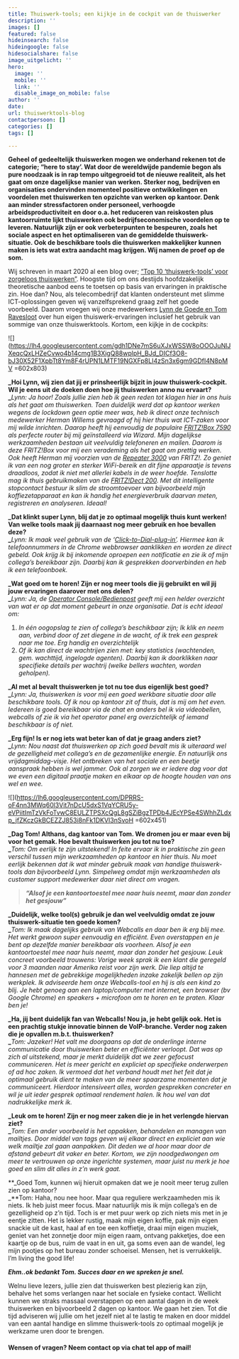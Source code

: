 ```yaml
---
title: Thuiswerk-tools; een kijkje in de cockpit van de thuiswerker
description: ''
images: []
featured: false
hideinsearch: false
hideingoogle: false
hidesocialshare: false
image_uitgelicht: ''
hero:
  image: ''
  mobile: ''
  link: ''
  disable_image_on_mobile: false
author: ''
date: 
url: thuiswerktools-blog
contactpersoon: []
categories: []
tags: []

---
```

**Geheel of gedeeltelijk thuiswerken mogen we onderhand rekenen tot de categorie; “here to stay’. Wat door de wereldwijde pandemie begon als pure noodzaak is in rap tempo uitgegroeid tot de nieuwe realiteit, als het gaat om onze dagelijkse manier van werken. Sterker nog, bedrijven en organisaties ondervinden momenteel positieve ontwikkelingen en voordelen met thuiswerken ten opzichte van werken op kantoor. Denk aan minder stressfactoren onder personeel, verhoogde arbeidsproductiviteit en door o.a. het reduceren van reiskosten plus kantoorruimte lijkt thuiswerken ook bedrijfseconomische voordelen op te leveren. Natuurlijk zijn er ook verbeterpunten te bespeuren, zoals het sociale aspect en het optimaliseren van de gemiddelde thuiswerk-situatie. Ook de beschikbare tools die thuiswerken makkelijker kunnen maken is iets wat extra aandacht mag krijgen. Wij namen de proef op de som.**

Wij schreven in maart 2020 al een blog over; [“Top 10 ‘thuiswerk-tools’ voor zorgeloos thuiswerken”](https://www.callvoip.nl/nieuws/top-10-thuiswerk-tools-voor-zorgeloos-thuiswerken/). Hoogste tijd om ons destijds hoofdzakelijk theoretische aanbod eens te toetsen op basis van ervaringen in praktische zin. Hoe dan? Nou, als telecombedrijf dat klanten ondersteunt met slimme ICT-oplossingen geven wij vanzelfsprekend graag zelf het goede voorbeeld. Daarom vroegen wij onze medewerkers [Lynn de Goede en Tom Ravesloot](https://www.callvoip.nl/overons/team/) over hun eigen thuiswerk-ervaringen inclusief het gebruik van sommige van onze thuiswerktools. Kortom, een kijkje in de cockpits:

![](https://lh4.googleusercontent.com/gdh1DNe7mS6uXJxWSSW8oOOOJuNlJXeqcQxLHZeCvwo4b14cmg1B3XigQ88wplpH_BJd_DICf3O8-bJ30X52F1XpbTt8Ym8F4rUPN1LMTF19NGXFp8LI4zSn3x6gm9GDfI4N8pMV =602x803)

**_Hoi Lynn, wij zien dat jij er prinsheerlijk bijzit in jouw thuiswerk-cockpit. Wil je eens uit de doeken doen hoe jij thuiswerken anno nu ervaart?   
_**_Lynn: Ja hoor! Zoals jullie zien heb ik geen reden tot klagen hier in ons huis als het gaat om thuiswerken. Toen duidelijk werd dat op kantoor werken wegens de lockdown geen optie meer was, heb ik direct onze technisch medewerker Herman Willems gevraagd of hij hier thuis wat ICT-zaken voor mij wilde inrichten. Daarop heeft hij eenvoudig de populaire_ [_FRITZ!Box 7590_](https://fritzshop.nl/fritzbox/592-fritzbox-7590.html) _als perfecte router bij mij geïnstalleerd via Wizard. Mijn dagelijkse werkzaamheden bestaan uit veelvuldig telefoneren en mailen. Daarom is deze FRITZ!Box voor mij een verademing als het gaat om prettig werken. Ook heeft Herman mij voorzien van de_ [_Repeater 3000_](https://fritzshop.nl/repeater/853-fritzrepeater-3000.html) _van FRITZ!. Zo geniet ik van een nog groter en sterker WiFi-bereik en dit fijne apparaatje is tevens draadloos, zodat ik niet met allerlei kabels in de weer hoefde. Tenslotte mag ik thuis gebruikmaken van de_ [_FRITZ!Dect 200_](https://fritzshop.nl/smart-home/15-fritzdect-200-intelligent-stopcontact.html?)_. Met dit intelligente stopcontact bestuur ik slim de stroomtoevoer van bijvoorbeeld mijn koffiezetapparaat en kan ik handig het energieverbruik daarvan meten, registreren en analyseren. Ideaal!_

**_Dat klinkt super Lynn, blij dat je zo optimaal mogelijk thuis kunt werken! Van welke tools maak jij daarnaast nog meer gebruik en hoe bevallen deze?  
_**_Lynn: Ik maak veel gebruik van de ‘_[_Click-to-Dial-plug-in’_](https://www.callvoip.nl/telefonie/clicktodial/)_. Hiermee kan ik telefoonnummers in de Chrome webbrowser aanklikken en worden ze direct gebeld. Ook krijg ik bij inkomende oproepen een notificatie en zie ik of mijn collega’s bereikbaar zijn. Daarbij kan ik gesprekken doorverbinden en heb ik een telefoonboek._

**_Wat goed om te horen! Zijn er nog meer tools die jij gebruikt en wil jij jouw ervaringen daarover met ons delen?  
_**_Lynn: Ja, de_ [_Operator Console/Bedienpost_](https://www.callvoip.nl/telefonie/operator-console/) _geeft mij een helder overzicht van wat er op dat moment gebeurt in onze organisatie. Dat is echt ideaal om:_

1. _In één oogopslag te zien of collega’s beschikbaar zijn; Ik klik en neem aan, verbind door of zet diegene in de wacht, of ik trek een gesprek naar me toe. Erg handig en overzichtelijk_
2. _Of ik kan direct de wachtrijen zien met: key statistics (wachtenden, gem. wachttijd, ingelogde agenten). Daarbij kan ik doorklikken naar specifieke details per wachtrij (welke bellers wachten, worden geholpen)._

**_Al met al bevalt thuiswerken je tot nu toe dus eigenlijk best goed?   
_**_Lynn: Ja, thuiswerken is voor mij een goed werkbare situatie door alle beschikbare tools. Of ik nou op kantoor zit of thuis, dat is mij om het even. Iedereen is goed bereikbaar via de chat en anders bel ik via videobellen, webcalls of zie ik via het operator panel erg overzichtelijk of iemand beschikbaar is of niet._

**_Erg fijn! Is er nog iets wat beter kan of dat je graag anders ziet?  
_**_Lynn: Nou naast dat thuiswerken op zich goed bevalt mis ik uiteraard wel de gezelligheid met collega’s en de gezamenlijke energie. En natuurlijk ons vrijdagmiddag-visje. Het ontbreken van het sociale en een beetje aanspraak hebben is wel jammer. Ook al zorgen we er iedere dag voor dat we even een digitaal praatje maken en elkaar op de hoogte houden van ons wel en wee._

![](https://lh6.googleusercontent.com/DPRRS-oF4nn3MWq60l3Vit7nDcU5dxS1VqYCRU5y-eVPiitImTzVkFoTvwC8EULZTPSXcQgL8gSZiBgzTPDb4JEcYPSe4SWhhZLdxp_jfZKczGkBCEZZJ853i8nFk1DKVI3nSvoH =602x451)

**_Dag Tom! Althans, dag kantoor van Tom. We dromen jou er maar even bij voor het gemak. Hoe bevalt thuiswerken jou tot nu toe?  
_**_Tom: Om eerlijk te zijn uitstekend! In feite ervaar ik in praktische zin geen verschil tussen mijn werkzaamheden op kantoor en hier thuis. Nu moet eerlijk bekennen dat ik wat minder gebruik maak van handige thuiswerk-tools dan bijvoorbeeld Lynn. Simpelweg omdat mijn werkzaamheden als customer support medewerker daar niet direct om vragen._

> **_“Alsof je een kantoortoestel mee naar huis neemt, maar dan zonder het gesjouw”_**

**_Duidelijk, welke tool(s) gebruik je dan wel veelvuldig omdat ze jouw thuiswerk-situatie ten goede komen?  
_**_Tom: Ik maak dagelijks gebruik van Webcalls en daar ben ik erg blij mee. Het werkt gewoon super eenvoudig en efficiënt. Even overstappen en je bent op dezelfde manier bereikbaar als voorheen. Alsof je een kantoortoestel mee naar huis neemt, maar dan zonder het gesjouw. Leuk concreet voorbeeld trouwens: Vorige week sprak ik een klant die geregeld voor 3 maanden naar Amerika reist voor zijn werk. Die liep altijd te hannesen met de gebrekkige mogelijkheden inzake zakelijk bellen op zijn werkplek. Ik adviseerde hem onze Webcalls-tool en hij is als een kind zo blij. Je hebt genoeg aan een laptop/computer met internet, een browser (bv Google Chrome) en speakers + microfoon om te horen en te praten. Klaar ben je!_

**_Ha, jij bent duidelijk fan van Webcalls! Nou ja, je hebt gelijk ook. Het is een prachtig stukje innovatie binnen de VoIP-branche. Verder nog zaken die je opvallen m.b.t. thuiswerken?  
_**_Tom: Jazeker! Het valt me doorgaans op dat de onderlinge interne communicatie door thuiswerken beter en efficiënter verloopt. Dat was op zich al uitstekend, maar je merkt duidelijk dat we zeer gefocust communiceren. Het is meer gericht en expliciet op specifieke onderwerpen of ad hoc zaken. Ik vermoed dat het verband houdt met het feit dat je optimaal gebruik dient te maken van de meer spaarzame momenten dat je communiceert. Hierdoor intensiveert alles, worden gesprekken concreter en wil je uit ieder gesprek optimaal rendement halen. Ik hou wel van dat nadrukkelijke merk ik._

**_Leuk om te horen! Zijn er nog meer zaken die je in het verlengde hiervan ziet?  
_**_Tom: Een ander voorbeeld is het oppakken, behandelen en managen van mailtjes. Door middel van tags geven wij elkaar direct en expliciet aan wie welk mailtje zal gaan aanpakken. Dit deden we al hoor maar door de afstand gebeurt dit vaker en beter. Kortom, we zijn noodgedwongen om meer te vertrouwen op onze ingerichte systemen, maar juist nu merk je hoe goed en slim dit alles in z’n werk gaat._

**_Goed Tom, kunnen wij hieruit opmaken dat we je nooit meer terug zullen zien op kantoor?  
_**Tom: Haha, nou nee hoor. Maar qua reguliere werkzaamheden mis ik niets. Ik heb juist meer focus. Maar natuurlijk mis ik mijn collega’s en de gezelligheid op z’n tijd. Toch is er met puur werk op zich niets mis met in je eentje zitten. Het is lekker rustig, maak mijn eigen koffie, pak mijn eigen snackie uit de kast, haal af en toe een koffietje, draai mijn eigen muziek, geniet van het zonnetje door mijn eigen raam, ontvang pakketjes, doe een kaartje op de bus, ruim de vaat in en uit, ga soms even aan de wandel, leg mijn pootjes op het bureau zonder schoeisel. Mensen, het is verrukkelijk. I’m living the good life!

**_Ehm..ok bedankt Tom. Succes daar en we spreken je snel._**

Welnu lieve lezers, jullie zien dat thuiswerken best plezierig kan zijn, behalve het soms verlangen naar het sociale en fysieke contact. Wellicht kunnen we straks massaal overstappen op een aantal dagen in de week thuiswerken en bijvoorbeeld 2 dagen op kantoor. We gaan het zien. Tot die tijd adviseren wij jullie om het jezelf niet al te lastig te maken en door middel van een aantal handige en slimme thuiswerk-tools zo optimaal mogelijk je werkzame uren door te brengen.

#### Wensen of vragen? Neem contact op via chat tel app of mail!